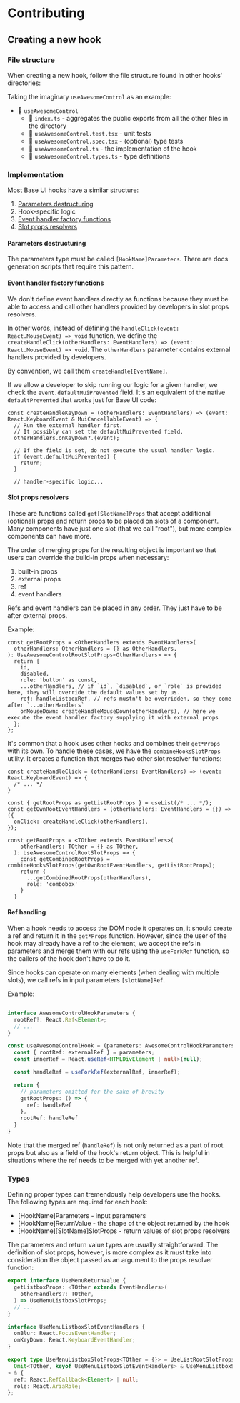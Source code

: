 # Contributing

## Creating a new hook

### File structure

When creating a new hook, follow the file structure found in other hooks' directories:

Taking the imaginary `useAwesomeControl` as an example:

- 📂 `useAwesomeControl`
  - 📄 `index.ts` - aggregates the public exports from all the other files in the directory
  - 📄 `useAwesomeControl.test.tsx` - unit tests
  - 📄 `useAwesomeControl.spec.tsx` - (optional) type tests
  - 📄 `useAwesomeControl.ts` - the implementation of the hook
  - 📄 `useAwesomeControl.types.ts` - type definitions

### Implementation

Most Base UI hooks have a similar structure:

1. [Parameters destructuring](#parameters-destructuring)
2. Hook-specific logic
3. [Event handler factory functions](#event-handler-factory-functions)
4. [Slot props resolvers](#slot-props-resolvers)

#### Parameters destructuring

The parameters type must be called `[HookName]Parameters`.
There are docs generation scripts that require this pattern.

#### Event handler factory functions

We don't define event handlers directly as functions because they must be able to access and call other handlers provided by developers in slot props resolvers.

In other words, instead of defining the `handleClick(event: React.MouseEvent) => void` function, we define the `createHandleClick(otherHandlers: EventHandlers) => (event: React.MouseEvent) => void`. The `otherHandlers` parameter contains external handlers provided by developers.

By convention, we call them `createHandle[EventName]`.

If we allow a developer to skip running our logic for a given handler, we check the `event.defaultMuiPrevented` field. It's an equivalent of the native `defaultPrevented` that works just for Base UI code:

```tsx
const createHandleKeyDown = (otherHandlers: EventHandlers) => (event: React.KeyboardEvent & MuiCancellableEvent) => {
  // Run the external handler first.
  // It possibly can set the defaultMuiPrevented field.
  otherHandlers.onKeyDown?.(event);

  // If the field is set, do not execute the usual handler logic.
  if (event.defaultMuiPrevented) {
    return;
  }

  // handler-specific logic...
```

#### Slot props resolvers

These are functions called `get[SlotName]Props` that accept additional (optional) props and return props to be placed on slots of a component.
Many components have just one slot (that we call "root"), but more complex components can have more.

The order of merging props for the resulting object is important so that users can override the build-in props when necessary:

1. built-in props
2. external props
3. ref
4. event handlers

Refs and event handlers can be placed in any order.
They just have to be after external props.

Example:

```tsx
const getRootProps = <OtherHandlers extends EventHandlers>(
  otherHandlers: OtherHandlers = {} as OtherHandlers,
): UseAwesomeControlRootSlotProps<OtherHandlers> => {
  return {
    id,
    disabled,
    role: 'button' as const,
    ...otherHandlers, // if `id`, `disabled`, or `role` is provided here, they will override the default values set by us.
    ref: handleListboxRef, // refs mustn't be overridden, so they come after `...otherHandlers`
    onMouseDown: createHandleMouseDown(otherHandlers), // here we execute the event handler factory supplying it with external props
  };
};
```

It's common that a hook uses other hooks and combines their `get*Props` with its own.
To handle these cases, we have the `combineHooksSlotProps` utility.
It creates a function that merges two other slot resolver functions:

```tsx
const createHandleClick = (otherHandlers: EventHandlers) => (event: React.KeyboardEvent) => {
  /* ... */
}

const { getRootProps as getListRootProps } = useList(/* ... */);
const getOwnRootEventHandlers = (otherHandlers: EventHandlers = {}) => ({
  onClick: createHandleClick(otherHandlers),
});

const getRootProps = <TOther extends EventHandlers>(
    otherHandlers: TOther = {} as TOther,
  ): UseAwesomeControlRootSlotProps => {
    const getCombinedRootProps = combineHooksSlotProps(getOwnRootEventHandlers, getListRootProps);
    return {
      ...getCombinedRootProps(otherHandlers),
      role: 'combobox'
    }
  }

```

#### Ref handling

When a hook needs to access the DOM node it operates on, it should create a ref and return it in the `get*Props` function.
However, since the user of the hook may already have a ref to the element, we accept the refs in parameters and merge them with our refs using the `useForkRef` function, so the callers of the hook don't have to do it.

Since hooks can operate on many elements (when dealing with multiple slots), we call refs in input parameters `[slotName]Ref`.

Example:

```ts

interface AwesomeControlHookParameters {
  rootRef?: React.Ref<Element>;
  // ...
}

const useAwesomeControlHook = (parameters: AwesomeControlHookParameters) {
  const { rootRef: externalRef } = parameters;
  const innerRef = React.useRef<HTMLDivElement | null>(null);

  const handleRef = useForkRef(externalRef, innerRef);

  return {
    // parameters omitted for the sake of brevity
    getRootProps: () => {
      ref: handleRef
    },
    rootRef: handleRef
  }
}
```

Note that the merged ref (`handleRef`) is not only returned as a part of root props but also as a field of the hook's return object.
This is helpful in situations where the ref needs to be merged with yet another ref.

### Types

Defining proper types can tremendously help developers use the hooks.
The following types are required for each hook:

- [HookName]Parameters - input parameters
- [HookName]ReturnValue - the shape of the object returned by the hook
- [HookName][SlotName]SlotProps - return values of slot props resolvers

The parameters and return value types are usually straightforward.
The definition of slot props, however, is more complex as it must take into consideration the object passed as an argument to the props resolver function:

```ts
export interface UseMenuReturnValue {
  getListboxProps: <TOther extends EventHandlers>(
    otherHandlers?: TOther,
  ) => UseMenuListboxSlotProps;
  // ...
}

interface UseMenuListboxSlotEventHandlers {
  onBlur: React.FocusEventHandler;
  onKeyDown: React.KeyboardEventHandler;
}

export type UseMenuListboxSlotProps<TOther = {}> = UseListRootSlotProps<
  Omit<TOther, keyof UseMenuListboxSlotEventHandlers> & UseMenuListboxSlotEventHandlers
> & {
  ref: React.RefCallback<Element> | null;
  role: React.AriaRole;
};
```

